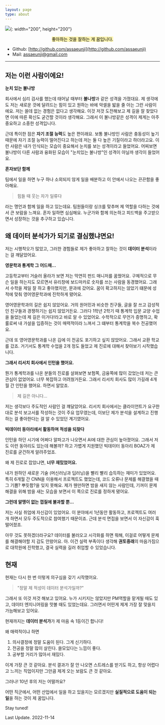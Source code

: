 ```yaml
---
layout: page
type: about
---
```


![](../../images/meavatar.png){: width="200", height="200"}

<center>
<mark style="background-color: #fff5b1">
좋아하는 것을 잘하는 게 꿈입니다.
</mark>
</center>

* Github: [http://github.com/assaeunji](http://github.com/assaeunji)
* Mail: [assaeunji@gmail.com]()

--- 

## 저는 이런 사람이에요!

**눈치 있는 불나방**

회사에서 심리 검사를 했는데 태어날 때부터 **불나방**과 같은 성격을 가졌대요. 
제 생각에도 저는 새로운 것에 달려드는 힘이 있고 원하는 바에 악셀을 밟을 줄 아는 그런 사람이에요. 저는 쓸데 없는 경험은 없다고 생각해요. 이것 저것 도전해보고 제 길을 잘 찾았다면 이에 따른 확신도 굳건할 것이라 생각해요. 그래서 이 불나방같은 성격이 제게는 아주 중요하고 소중한 성격입니다.

근데 특이한 점은 **자기 조절 능력**도 높은 편이래요. 보통 불나방인 사람은 충동성이 높기 때문에 자기 조절 능력이 떨어진다고 하는데 저는 둘 다 높은 기질이라고 하더라고요. 이런 사람은 내가 인식되는 모습이 중요해서 눈치를 보는 성격이라고 들었어요.
어찌보면 불나방이 다른 사람과 융화된 모습이 "눈치있는 불나방"인 성격이 아닐까 생각이 들었어요.


**혼자보단 함께**

팀에서 일을 하면 누구 하나 소외되지 않게 일을 배분하고 이 안에서 나오는 끈끈함을 좋아해요. 

> 힘들 때 웃는 자가 일류다

라는 명언과 함께 일을 하고 있는데요. 팀원들이랑 싱크를 맞추며 제 역할을 다하는 것에서 큰 보람을 느껴요. 
혼자 일하면 심심해요. 누군가와 함께 의논하고 피드백을 주고받으면서 성장하는 것을 추구하고 있습니다.

## 왜 데이터 분석가가 되기로 결심했냐면요!

저는 시행착오가 많았고, 그러한 경험들로 제가 좋아하고 잘하는 것이 **데이터 분석**이라는 걸 깨달았어요.

**영문학과 통계학 그 어드매...**

고등학교부터 거슬러 올라가 보면 저는 막연히 펀드 매니저를 꿈꿨어요. 
구체적으로 무슨 일을 하는지도 모르면서 유리창에 보드마카로 숫자를 쓰는 사람을 동경했어요. 그래서 수학을 제일 잘 하고 좋아했지만, 문과에 갔어요.
꿈이 확고하지는 않았기 떄문에 성적에 맞춰 영어영문학과에 진학하게 됐어요.

영어영문학과의 길은 쉽지 않았어요. 거의 원어민과 비슷한 친구들, 글을 잘 쓰고 감성적인 친구들과 경쟁하기는 쉽지 않았거든요.
그러다 1학년 2학기 때 통계학 입문 교양 수업을 들었는데 제 길은 이거다!라고 바로 알 수 있었어요. 수학적으로 무언가 증명하고, 확률로써 내 가설을 입증하는 것이 매력적이라 느껴서 그 떄부터 통계학을 복수 전공했어요.

근데 또 영어영문학과를 나온 김에 이 전공도 포기하고 싶지 않았어요. 그래서 교환 학교를 갔죠. 
거기서도 통계학 수업을 2개 정도 들었고 제 진로에 대해서 찾아보기 시작했습니다.

**그래서 리서치 회사에서 인턴을 했어요.**

뭔가 통계학과를 나온 분들의 진로를 살펴보면 보험쪽, 금융쪽에 많이 갔었는데 저는 큰 관심이 없었어요. 너무 복잡하고 어려웠거든요.
그래서 리서치 회사도 많이 가길래 4개월 간 인턴을 했어요. 하면서 알았죠. 

> 제 길은 아니다...

저는 생각보다 주도적인 사람인 걸 꺠달았어요. 리서치 회사에서는 클라이언트가 요구한대로 분석 보고서를 작성하는 것이 주요 업무였는데, 이보단 제가 분석을 설계하고 진행하는 걸 좋아한다는 걸 알 수 있었던 계기였어요.


**빅데이터 동아리에서 활동하며 적성을 되찾다**

인턴을 하던 시기에 어쩌다 알파고가 나오면서 AI에 대한 관심이 높아졌어요. 그래서 저도 이런 동아리도 있는데 해볼까? 하고 가볍게 지원했던 빅데이터 동아리 BOAZ가 제 진로를 굳건하게 알려주었죠.

왜 제 진로로 잡았냐면, **너무 재밌었어요.**

내가 원하던 새로운 기술 (머신러닝과 딥러닝)을 빨리 빨리 습득하는 재미가 있었어요.
특히 6개월 간 CNN을 이용해서 프로젝트도 했었는데, 코드 오류나 문제를 해결했을 때 그 기쁨? 뿌듯함?을 잊지 못해요.
제가 웬만하면 밤을 새지 않는 사람인데, 기꺼이 문제 해결을 위해 밤을 새는 모습을 보면서 이 쪽으로 진로를 정하게 됐어요.

**그런데 알맹이 없는 껍질에 불과할 뿐...**

저는 사실 취업에 자신감이 있었어요. 이 분야에서 1년동안 활동하고, 프로젝트도 여러 개 하면서 모두 주도적으로 참여했기 때문이죠.
근데 분석 면접을 보면서 이 자신감이 훅 떨어졌죠. 

아무 것도 못하겠더라구요? 데이터를 불러오고 시각화를 하면 뭐해, 이걸로 어떻게 문제를 해결해야할 지 감도 안왔어요.
아. 이건 실력 부족이다 생각해 **권토중래**의 마음가짐으로 대학원에 진학했고, 결국 실력을 길러 취업할 수 있었습니다.

## 현재

현재는 다시 한 번 이렇게 의구심을 갖기 시작했어요.

> "정말 제 적성이 데이터 분석가일까?"

그래서 또 이것 저것 해보고 있어요. 누가 시키지는 않았지만 PM역할을 맡게될 때도 있고, 데이터 엔지니어링을 맛볼 때도 있었는데요.
그러면서 어떤게 제게 가장 잘 맞을지 가늠해보고 있어요.

현재까지는 **데이터 분석가**가 제 마음 속 1등이긴 합니다!

왜 매력적이냐 하면

1. 의사결정에 정말 도움이 된다. 그게 신기하다.
2. 전공을 정말 많이 살린다. 쓸모있다는 느낌이 좋다.
3. 공부할 거리가 많아서 재밌다.

이게 가장 큰 것 같아요. 분석 결과가 잘 안 나오면 스트레스를 받기도 하고, 항상 어렵다고 느끼는 직업이지만 그만큼 제게 오는 보람도 큰 것 같아요.

그러나! 10년 후의 저는 어떨까요?

어떤 직군에서, 어떤 산업에서 일을 하고 있을지는 모르겠지만 **실질적으로 도움이 되는 일**을 하는 것이 제 꿈입니다.

Stay tuned!

Last Update. 2022-11-14







